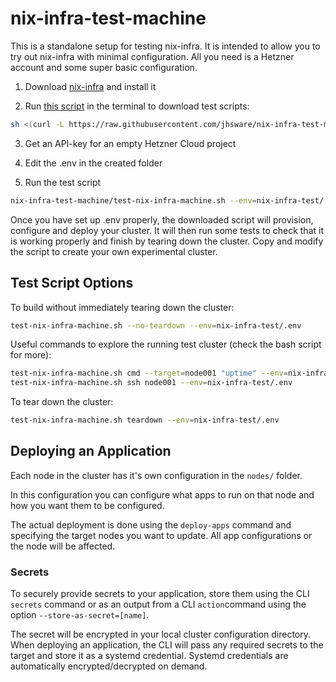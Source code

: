 # nix-infra-test-machine
This is a standalone setup for testing nix-infra. It is intended to allow you to try out nix-infra with minimal configuration. All you need is a Hetzner account and some super basic configuration.

1. Download [nix-infra](https://github.com/jhsware/nix-infra/releases) and install it

2. Run [this script](https://github.com/jhsware/nix-infra-test-machine/blob/main/scripts/get-test.sh) in the terminal to download test scripts:

```sh
sh <(curl -L https://raw.githubusercontent.com/jhsware/nix-infra-test-machine/refs/heads/main/scripts/get-test.sh)
```
3. Get an API-key for an empty Hetzner Cloud project

4. Edit the .env in the created folder

5. Run the test script

```sh
nix-infra-test-machine/test-nix-infra-machine.sh --env=nix-infra-test/.env
```

Once you have set up .env properly, the downloaded script will provision, configure and deploy your cluster. It will then run some tests to check that it is working properly and finish by tearing down the cluster. Copy and modify the script to create your own experimental cluster.

## Test Script Options

To build without immediately tearing down the cluster:

```sh
test-nix-infra-machine.sh --no-teardown --env=nix-infra-test/.env
```

Useful commands to explore the running test cluster (check the bash script for more):

```sh
test-nix-infra-machine.sh cmd --target=node001 "uptime" --env=nix-infra-test/.env
test-nix-infra-machine.sh ssh node001 --env=nix-infra-test/.env
```

To tear down the cluster:

```sh
test-nix-infra-machine.sh teardown --env=nix-infra-test/.env
```

## Deploying an Application
Each node in the cluster has it's own configuration in the `nodes/` folder.

In this configuration you can configure what apps to run on that node and how you want them to be configured.

The actual deployment is done using the `deploy-apps` command and specifying the target nodes you want to update. All app configurations or the node will be affected.

### Secrets
To securely provide secrets to your application, store them using the CLI `secrets` command or as an output from a CLI `action`command using the option `--store-as-secret=[name]`.

The secret will be encrypted in your local cluster configuration directory. When deploying an application, the CLI will pass any required secrets to the target and store it as a systemd credential. Systemd credentials are automatically encrypted/decrypted on demand.

